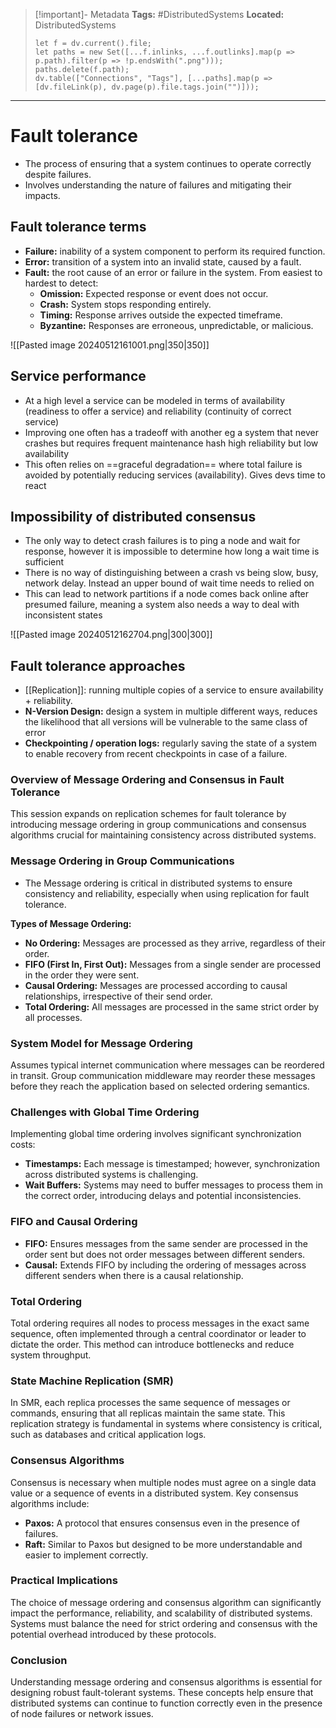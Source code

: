 > [!important]- Metadata
> **Tags:** #DistributedSystems 
> **Located:** DistributedSystems
> ```dataviewjs
> let f = dv.current().file;
> let paths = new Set([...f.inlinks, ...f.outlinks].map(p => p.path).filter(p => !p.endsWith(".png")));
> paths.delete(f.path);
> dv.table(["Connections", "Tags"], [...paths].map(p => [dv.fileLink(p), dv.page(p).file.tags.join("")]));
> ```

___
# Fault tolerance
- The process of ensuring that a system continues to operate correctly despite failures. 
- Involves understanding the nature of failures and mitigating their impacts.
## Fault tolerance terms
- **Failure:** inability of a system component to perform its required function.
- **Error:** transition of a system into an invalid state, caused by a fault.
- **Fault:** the root cause of an error or failure in the system. From easiest to hardest to detect:
	- **Omission:** Expected response or event does not occur. 
	- **Crash:** System stops responding entirely.
	- **Timing:** Response arrives outside the expected timeframe.
	- **Byzantine:** Responses are erroneous, unpredictable, or malicious.

![[Pasted image 20240512161001.png|350|350]]


## Service performance
- At a high level a service can be modeled in terms of availability (readiness to offer a service) and reliability (continuity of correct service)
- Improving one often has a tradeoff with another eg a system that never crashes but requires frequent maintenance hash high reliability but low availability 
- This often relies on ==graceful degradation== where total failure is avoided by potentially reducing services (availability). Gives devs time to react


## Impossibility of distributed consensus
- The only way to detect crash failures is to ping a node and wait for response, however it is impossible to determine how long a wait time is sufficient 
- There is no way of distinguishing between a crash vs being slow, busy, network delay. Instead an upper bound of wait time needs to relied on
- This can lead to network partitions if a node comes back online after presumed failure, meaning a system also needs a way to deal with inconsistent states

![[Pasted image 20240512162704.png|300|300]]
## Fault tolerance approaches
- [[Replication]]: running multiple copies of a service to ensure availability + reliability.
- **N-Version Design:** design a system in multiple different ways, reduces the likelihood that all versions will be vulnerable to the same class of error 
- **Checkpointing / operation logs:** regularly saving the state of a system to enable recovery from recent checkpoints in case of a failure. 



### Overview of Message Ordering and Consensus in Fault Tolerance

This session expands on replication schemes for fault tolerance by introducing message ordering in group communications and consensus algorithms crucial for maintaining consistency across distributed systems.

### Message Ordering in Group Communications
- The 
Message ordering is critical in distributed systems to ensure consistency and reliability, especially when using replication for fault tolerance.

**Types of Message Ordering:**

- **No Ordering:** Messages are processed as they arrive, regardless of their order.
- **FIFO (First In, First Out):** Messages from a single sender are processed in the order they were sent.
- **Causal Ordering:** Messages are processed according to causal relationships, irrespective of their send order.
- **Total Ordering:** All messages are processed in the same strict order by all processes.

### System Model for Message Ordering

Assumes typical internet communication where messages can be reordered in transit. Group communication middleware may reorder these messages before they reach the application based on selected ordering semantics.

### Challenges with Global Time Ordering

Implementing global time ordering involves significant synchronization costs:

- **Timestamps:** Each message is timestamped; however, synchronization across distributed systems is challenging.
- **Wait Buffers:** Systems may need to buffer messages to process them in the correct order, introducing delays and potential inconsistencies.

### FIFO and Causal Ordering

- **FIFO:** Ensures messages from the same sender are processed in the order sent but does not order messages between different senders.
- **Causal:** Extends FIFO by including the ordering of messages across different senders when there is a causal relationship.

### Total Ordering

Total ordering requires all nodes to process messages in the exact same sequence, often implemented through a central coordinator or leader to dictate the order. This method can introduce bottlenecks and reduce system throughput.

### State Machine Replication (SMR)

In SMR, each replica processes the same sequence of messages or commands, ensuring that all replicas maintain the same state. This replication strategy is fundamental in systems where consistency is critical, such as databases and critical application logs.

### Consensus Algorithms

Consensus is necessary when multiple nodes must agree on a single data value or a sequence of events in a distributed system. Key consensus algorithms include:

- **Paxos:** A protocol that ensures consensus even in the presence of failures.
- **Raft:** Similar to Paxos but designed to be more understandable and easier to implement correctly.

### Practical Implications

The choice of message ordering and consensus algorithm can significantly impact the performance, reliability, and scalability of distributed systems. Systems must balance the need for strict ordering and consensus with the potential overhead introduced by these protocols.

### Conclusion

Understanding message ordering and consensus algorithms is essential for designing robust fault-tolerant systems. These concepts help ensure that distributed systems can continue to function correctly even in the presence of node failures or network issues.

